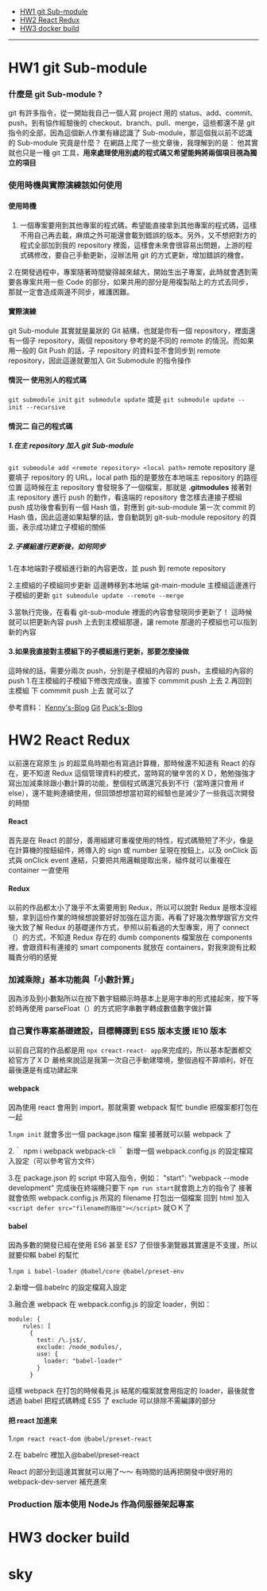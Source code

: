 - [HW1 git Sub-module](#HW1-git-sub-module)
- [HW2 React Redux](#HW2-react-redux)
- [HW3 docker build](#HW3-docker-build)

---

# HW1 git Sub-module

### 什麼是 git Sub-module ?

git 有許多指令，從一開始我自己一個人寫 project 用的 status、add、commit、push，到有協作經驗後的 checkout、branch、pull、merge，這些都還不是 git 指令的全部，因為這個新人作業有緣認識了 Sub-module，那這個我以前不認識的 Sub-module 究竟是什麼？
在網路上爬了一些文章後，我理解到的是：
他其實就也只是一種 git 工具，**用來處理使用別處的程式碼又希望能夠將兩個項目視為獨立的項目**

### 使用時機與實際演練該如何使用

#### 使用時機

1. 一個專案要用到其他專案的程式碼，希望能直接拿到其他專案的程式碼，這樣不用自己再去載，麻煩之外可能還會載到錯誤的版本。另外，又不想把對方的程式全部加到我的 repository 裡面，這樣會未來會很容易出問題，上游的程式碼修改，要自己手動更新，沒辦法用 git 的方式更新，增加錯誤的機會。

2.在開發過程中，專案隨著時間變得越來越大，開始生出子專案，此時就會遇到需要各專案共用一些 Code 的部分，如果共用的部分是用複製貼上的方式去同步，那就一定會造成兩邊不同步，維護困難。

#### 實際演練

git Sub-module 其實就是巢狀的 Git 結構，也就是你有一個 repository，裡面還有一個子 repository，兩個 repository 參考的是不同的 remote 的情況。而如果用一般的 Git Push 的話，子 repository 的資料並不會同步到 remote repository，因此這邊就要加入 Git Submodule 的指令操作

#### 情況一 使用別人的程式碼

`git submodule init`
`git submodule update`
或是
`git submodule update --init --recursive`

#### 情況二 自己的程式碼

##### 1.在主 repository 加入 git Sub-module

`git submodule add <remote repository> <local path>`
remote repository 是要填子 repository 的 URL，local path 指的是要放在本地端主 repository 的路徑位置
這時候在主 repository 會發現多了一個檔案，那就是 **.gitmodules**
接著對主 repository 進行 push 的動作，看遠端的 repository 會怎樣去連接子模組
push 成功後會看到有一個 Hash 值，對應到 git-sub-module 第一次 commit 的 Hash 值，因此這邊如果點擊的話，會自動跳到 git-sub-module repository 的頁面，表示成功建立子模組的關係

##### 2.子模組進行更新後，如何同步

1.在本地端對子模組進行新的內容更改，並 push 到 remote repository

2.主模組的子模組同步更新
這邊轉移到本地端 git-main-module 主模組這邊進行子模組的更新
`git submodule update --remote --merge`

3.當執行完後，在看看 git-sub-module 裡面的內容會發現同步更新了！
這時候就可以把更新內容 push 上去到主模組那邊，讓 remote 那邊的子模組也可以指到新的內容

#### 3.如果我直接對主模組下的子模組進行更新，那要怎麼操做

這時候的話，需要分兩次 push，分別是子模組的內容的 push，主模組的內容的 push 1.在主模組的子模組下修改完成後，直接下 commmit push 上去 2.再回到主模組 下 commmit push 上去 就可以了

參考資料：
[Kenny's-Blog][1]
[Git][2]
[Puck's-Blog][3]

[1]: https://blog.kennycoder.io/2020/06/14/Git-submodule-%E4%BD%BF%E7%94%A8%E6%95%99%E5%AD%B8/ "Kenny's Blog"
[2]: https://git-scm.com/book/en/v2/Git-Tools-Submodules "Git"
[3]: https://blog.puckwang.com/post/2020/git-submodule-vs-subtree/ "Puck's-Blog"

# HW2 React Redux

以前還在寫原生 js 的超菜鳥時期也有寫過計算機，那時候還不知道有 React 的存在，更不知道 Redux 這個管理資料的模式，當時寫的蠻辛苦的ＸＤ，勉勉強強才寫出加減乘除跟小數計算的功能，整個程式碼還冗長到不行（當時還只會用 if else），還不能夠連續使用，但回頭想想當初寫的經驗也是減少了一些我這次開發的時間

#### React

首先是在 React 的部分，善用組建可重複使用的特性，程式碼簡短了不少，像是在計算機的按鈕組件，將傳入的 sign 或 number 呈現在按鈕上，以及 onClick 函式與 onClick event 連結，只要把共用邏輯提取出來，組件就可以重複在 container 一直使用

#### Redux

以前的作品都太小了幾乎不太需要用到 Redux，所以可以說對 Redux 是根本沒經驗，拿到這份作業的時候想說要好好加強在這方面，再看了好幾次教學跟官方文件後大致了解 Redux 的基礎運作方式，參照以前看過的大型專案，用了 connect（）的方式，不知道 Redux 存在的 dumb components 檔案放在 components 裡，會跟資料有連接的 smart components 就放在 containers，對我來說有比較職責分明的感覺

### 加減乘除」基本功能與「小數計算」

因為涉及到小數點所以在按下數字鈕顯示時基本上是用字串的形式接起來，按下等於時再使用 parseFloat（）的方式把字串數字轉成數值數字做計算

### 自己實作專案基礎建設，目標轉譯到 ES5 版本支援 IE10 版本

以前自己寫的作品都是用 `npx creact-react- app`來完成的，所以基本配置都交給官方了ＸＤ
嚴格來說這是我第一次自己手動建環境，整個過程不算順利，好在最後還是有成功建起來

#### webpack

因為使用 react 會用到 import，那就需要 webpack 幫忙 bundle 把檔案都打包在一起

1.`npm init`
就會多出一個 package.json 檔案
接著就可以裝 webpack 了

2.｀ npm i webpack webpack-cli ｀
新增一個 webpack.config.js 的設定檔寫入設定（可以參考官方文件）

3.在 package.json 的 script 中寫入指令，例如：
"start": "webpack --mode development"
完成後在終端機只要下 `npm run start`就會跑上方的指令了
接著就會依照 webpack.config.js 所寫的 filename 打包出一個檔案
回到 html 加入`<script defer src="filename的路徑"></script>` 就ＯＫ了

#### babel

因為多數的開發已經在使用 ES6 甚至 ES7 了但很多瀏覽器其實還是不支援，所以就要仰賴 babel 的幫忙

1.`npm i babel-loader @babel/core @babel/preset-env`

2.新增一個.babelrc 的設定檔寫入設定

3.融合進 webpack
在 webpack.config.js 的設定 loader，例如：

```
module: {
    rules: [
      {
        test: /\.js$/,
        exclude: /node_modules/,
        use: {
          loader: "babel-loader"
        }
      }
```

這樣 webpack 在打包的時候看見.js 結尾的檔案就會用指定的 loader，最後就會透過 babel 把程式碼轉成 ES5 了
exclude 可以排除不需編譯的部分

#### 把 react 加進來

1.`npm react react-dom @babel/preset-react`

2.在 babelrc 裡加入@babel/preset-react

React 的部分到這邊其實就可以用了～～
有時間的話再把開發中很好用的 webpack-dev-server 補充進來

### Production 版本使用 NodeJs 作為伺服器架起專案

# HW3 docker build
# sky
